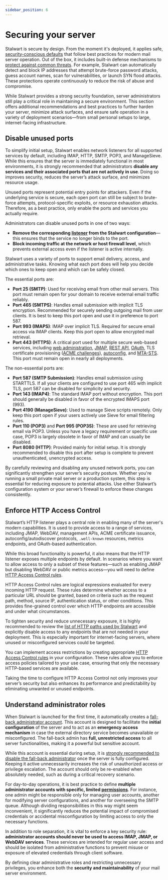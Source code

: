 ```yaml
---
sidebar_position: 6
---
```


# Securing your server

Stalwart is secure by design. From the moment it's deployed, it applies safe, [security-conscious defaults](/docs/configuration/overview#safe-defaults) that follow best practices for modern mail server operation. Out of the box, it includes built-in defense mechanisms to [protect against common threats](/docs/server/auto-ban). For example, Stalwart can automatically detect and block IP addresses that attempt brute-force password attacks, guess account names, scan for vulnerabilities, or launch SYN flood attacks. These protections operate continuously to reduce the risk of abuse and compromise.

While Stalwart provides a strong security foundation, server administrators still play a critical role in maintaining a secure environment. This section offers additional recommendations and best practices to further harden your server, minimize attack surfaces, and ensure safe operation in a variety of deployment scenarios—from small personal setups to large, internet-facing infrastructure.

## Disable unused ports

To simplify initial setup, Stalwart enables network listeners for all supported services by default, including IMAP, HTTP, SMTP, POP3, and ManageSieve. While this ensures that the server is immediately functional in most environments, it is strongly recommended that administrators **disable any services and their associated ports that are not actively in use**. Doing so improves security, reduces the server’s attack surface, and minimizes resource usage.

Unused ports represent potential entry points for attackers. Even if the underlying service is secure, each open port can still be subject to brute-force attempts, protocol-specific exploits, or resource exhaustion attacks. Therefore, as a best practice, only enable the ports and services you actually require.

Administrators can disable unused ports in one of two ways:

- **Remove the corresponding [listener](/docs/server/listener) from the Stalwart configuration**—this ensures that the service no longer binds to the port.
- **Block incoming traffic at the network or host firewall level**, which prevents external access even if the listener is active internally.

Stalwart uses a variety of ports to support email delivery, access, and administrative tasks. Knowing what each port does will help you decide which ones to keep open and which can be safely closed.

The essential ports are:

- **Port 25 (SMTP)**: Used for receiving email from other mail servers. This port must remain open for your domain to receive external email traffic reliably.
- **Port 465 (SMTPS)**: Handles email submission with implicit TLS encryption. Recommended for securely sending outgoing mail from user clients. It is best to keep this port open and use it in preference to port 587.
- **Port 993 (IMAPS)**: IMAP over implicit TLS. Required for secure email access via IMAP clients. Keep this port open to allow encrypted mail retrieval.
- **Port 443 (HTTPS)**: A critical port used for multiple secure web-based services, including [web administration](/docs/management/webadmin/overview), [JMAP](/docs/http/jmap/overview), [REST API](/docs/api/management/overview), [OAuth](/docs/auth/oauth/overview), TLS certificate provisioning ([ACME challenges](/docs/server/tls/acme/challenges#tls-alpn-01)), [autoconfig](/docs/server/autoconfig), and [MTA-STS](/docs/mta/transport-security/mta-sts#policy-publishing). This port must remain open in nearly all deployments.


The non-essential ports are:

- **Port 587 (SMTP Submission)**: Handles email submission using STARTTLS. If all your clients are configured to use port 465 with implicit TLS, port 587 can be disabled for simplicity and security.
- **Port 143 (IMAP4)**: The standard IMAP port without encryption. This port should generally be disabled in favor of the encrypted IMAPS port (993).
- **Port 4190 (ManageSieve)**: Used to manage Sieve scripts remotely. Only keep this port open if your users actively use Sieve for email filtering rules.
- **Port 110 (POP3)** and **Port 995 (POP3S)**: These are used for retrieving email via POP3. Unless you have a legacy requirement or specific use case, POP3 is largely obsolete in favor of IMAP and can usually be disabled.
- **Port 8080 (HTTP)**: Provided mainly for initial setup. It is strongly recommended to disable this port after setup is complete to prevent unauthenticated, unencrypted access.

By carefully reviewing and disabling any unused network ports, you can significantly strengthen your server’s security posture. Whether you're running a small private mail server or a production system, this step is essential for reducing exposure to potential attacks. Use either Stalwart’s configuration system or your server’s firewall to enforce these changes consistently.

## Enforce HTTP Access Control

Stalwart’s HTTP listener plays a central role in enabling many of the server's modern capabilities. It is used to provide access to a range of services, including JMAP, WebDAV, management APIs, ACME certificate issuance, autoconfig/autodiscover protocols, `.well-known` resources, metrics endpoints, and OAuth-based authentication.

While this broad functionality is powerful, it also means that the HTTP listener exposes multiple endpoints by default. In scenarios where you want to allow access to only a subset of these features—such as enabling JMAP but disabling WebDAV or public metrics access—you will need to define [HTTP Access Control rules](/docs/http/access-control).

HTTP Access Control rules are logical expressions evaluated for every incoming HTTP request. These rules determine whether access to a particular URL should be granted, based on criteria such as the request path, method, source IP, authentication status, or other conditions. This provides fine-grained control over which HTTP endpoints are accessible and under what circumstances.

To tighten security and reduce unnecessary exposure, it is highly recommended to review the [list of HTTP paths used by Stalwart](/docs/http/overview) and explicitly disable access to any endpoints that are not needed in your deployment. This is especially important for internet-facing servers, where unused or misconfigured services could be targeted.

You can implement access restrictions by creating appropriate [HTTP Access Control rules](/docs/http/access-control) in your configuration. These rules allow you to enforce access policies tailored to your use case, ensuring that only the necessary HTTP-based services are available.

Taking the time to configure HTTP Access Control not only improves your server’s security but also enhances its performance and predictability by eliminating unwanted or unused endpoints.

## Understand administrator roles

When Stalwart is launched for the first time, it automatically creates a [fall-back administrator account](/docs/auth/authorization/administrator#fallback-administrator). This account is designed to facilitate the **initial configuration** of the server and to act as an **emergency access mechanism** in case the external directory service becomes unavailable or misconfigured. The fall-back admin has **full, unrestricted access** to all server functionalities, making it a powerful but sensitive account.

While this account is essential during setup, it is [strongly recommended to disable the fall-back administrator](/docs/auth/authorization/administrator#best-practices) once the server is fully configured. Keeping it active unnecessarily increases the risk of unauthorized access or privilege escalation. The account should only be re-enabled when absolutely needed, such as during a critical recovery scenario.

For day-to-day operations, it is best practice to define **multiple administrator accounts with specific, limited [permissions](/docs/auth/authorization/permissions)**. For instance, one admin might be responsible only for managing user accounts, another for modifying server configurations, and another for overseeing the SMTP queue. Although dividing responsibilities in this way might seem inconvenient, it significantly reduces the potential impact of compromised credentials or accidental misconfiguration by limiting access to only the necessary functions.

In addition to role separation, it is vital to enforce a key security rule: **administrator accounts should never be used to access IMAP, JMAP, or WebDAV services**. These services are intended for regular user access and should be isolated from administrative functions to prevent misuse or exposure of elevated credentials through client software.

By defining clear administrative roles and restricting unnecessary privileges, you enhance both the **security and maintainability** of your mail server environment.
